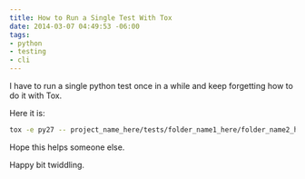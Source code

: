 ```yaml
---
title: How to Run a Single Test With Tox
date: 2014-03-07 04:49:53 -06:00
tags:
- python
- testing
- cli
---
```


I have to run a single python test once in a while and keep forgetting how to do it with Tox.

Here it is:

```bash
tox -e py27 -- project_name_here/tests/folder_name1_here/folder_name2_here/test_file_name_here.py:TestClassName.test_method_name
```

Hope this helps someone else.

Happy bit twiddling.
